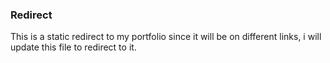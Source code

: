 ### Redirect

This is a static redirect to my portfolio since it will be on different links, i will update this file to redirect to it.
